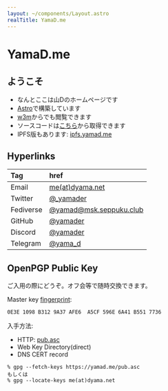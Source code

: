 ```yaml
---
layout: ~/components/Layout.astro
realTitle: YamaD.me
---
```


# YamaD.me

## ようこそ

- なんとここは山Dのホームページです
- [Astro](https://astro.build/)で構築しています
- [w3m](http://w3m.sourceforge.net/)からでも閲覧できます
- ソースコードは[こちら](src.tgz)から取得できます
- IPFS版もあります: [ipfs.yamad.me](ipns://ipfs.yamad.me/)

## Hyperlinks

| Tag       | href                                                                                                    |
|:--------- |:------------------------------------------------------------------------------------------------------- |
| Email     | <a href="https://me.dyama.net" target="_blank">me(at)dyama.net</a>                                      |
| Twitter   | <a href="https://twitter.com/i/user/1097491547602313216" target="_blank" rel="noreferrer">@_yamader</a> |
| Fediverse | <a href="https://msk.seppuku.club/@yamad" target="_blank">@yamad<span>@</span>msk.seppuku.club</a>      |
| GitHub    | <a href="https://github.com/yamader" target="_blank" rel="noreferrer">@yamader</a>                      |
| Discord   | <a href="https://discord.com/users/542656442876952586" target="_blank" rel="noreferrer">@yamader</a>    |
| Telegram  | <a href="https://t.me/yama_d" target="_blank" rel="noreferrer">@yama_d</a>                              |

## OpenPGP Public Key

ご入用の際にどうぞ。オフ会等で随時交換できます。

Master key [fingerprint](openpgp4fpr:0E3E1098B3129A37AFE6A5CF596E6A41B5517736):
```
0E3E 1098 B312 9A37 AFE6  A5CF 596E 6A41 B551 7736
```

入手方法:
- HTTP: [pub.asc](pub.asc)
- Web Key Directory(direct)
- DNS CERT record

```
% gpg --fetch-keys https://yamad.me/pub.asc
もしくは
% gpg --locate-keys me(at)dyama.net
```
